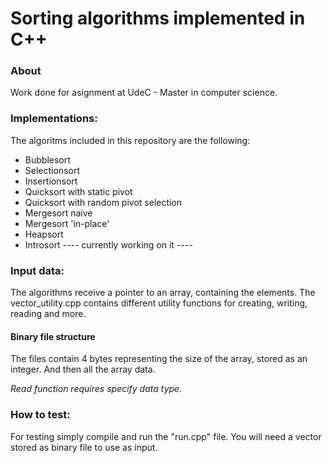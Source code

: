 # Sorting algorithms implemented in C++

### About
Work done for asignment at UdeC - Master in computer science.

### Implementations:

The algoritms included in this repository are the following: 
  - Bubblesort
  - Selectionsort
  - Insertionsort
  - Quicksort with static pivot
  - Quicksort with random pivot selection
  - Mergesort naive
  - Mergesort 'in-place'
  - Heapsort
  - Introsort ---- currently working on it ----
 
### Input data:

The algorithms receive a pointer to an array, containing the elements.
The vector_utility.cpp contains different utility functions for creating, writing, reading and more.

#### Binary file structure

The files contain 4 bytes representing the size of the array, stored as an integer.
And then all the array data.

_Read function requires specify data type._

### How to test:

For testing simply compile and run the "run.cpp" file. You will need a vector stored as binary file to use as input.
